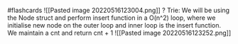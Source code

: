 #flashcards 
![[Pasted image 20220516123004.png]]
?
Trie: We will be using the Node struct and perform insert function in a O(n^2) loop, where we initialise new node on the outer loop and inner loop is the insert function. We maintain a cnt and return cnt + 1
![[Pasted image 20220516123252.png]]
